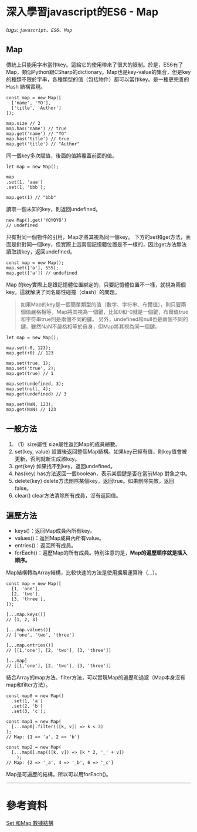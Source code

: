 # 深入學習javascript的ES6 - Map
###### tags: `javascript`、`ES6`、`Map`
## Map
傳統上只能用字串當作key。這給它的使用帶來了很大的限制。於是，ES6有了Map，類似Python跟CSharp的dictionary。Map也是key-value的集合，但是key的種類不限於字串，各種類型的值（包括物件）都可以當作key。是一種更完善的Hash 結構實現。
```javascript=
const map = new Map([
  ['name', 'YO'],
  ['title', 'Author']
]);

map.size // 2
map.has('name') // true
map.get('name') // "YO"
map.has('title') // true
map.get('title') // "Author"
```
同一個key多次賦值，後面的值將覆蓋前面的值。
```javascript=
let map = new Map();

map
.set(1, 'aaa')
.set(1, 'bbb');

map.get(1) // "bbb"
```
讀取一個未知的key，則返回undefined。
```javascript=
new Map().get('YOYOYO')
// undefined
```
只有對同一個物件的引用，Map才將其視為同一個key。
下方的set和get方法，表面是針對同一個key，但實際上這兩個記憶體位置是不一樣的，因此get方法無法讀取該key，返回undefined。
```javascript=
const map = new Map();
map.set(['a'], 555);
map.get(['a']) // undefined
```
Map 的key實際上是跟記憶體位置綁定的，只要記憶體位置不一樣，就視為兩個key。這就解決了同名屬性碰撞（clash）的問題。

> 如果Map的key是一個簡單類型的值（數字、字符串、布爾值），則只要兩個值嚴格相等，Map將其視為一個鍵，比如0和-0就是一個鍵，布爾值true和字符串true則是兩個不同的鍵。
> 另外，undefined和null也是兩個不同的鍵。雖然NaN不嚴格相等於自身，但Map將其視為同一個鍵。

```javascript=
let map = new Map();

map.set(-0, 123);
map.get(+0) // 123

map.set(true, 1);
map.set('true', 2);
map.get(true) // 1

map.set(undefined, 3);
map.set(null, 4);
map.get(undefined) // 3

map.set(NaN, 123);
map.get(NaN) // 123
```

## 一般方法
1. （1）size屬性
size屬性返回Map的成員總數。
2. set(key, value)
設置後返回整個Map結構。如果key已經有值，則key值會被更新，否則就新生成該key。
3. get(key)
如果找不到key，返回undefined。
4. has(key)
has方法返回一個boolean，表示某個鍵是否在當前Map 對象之中。
5. delete(key)
delete方法刪除某個key，返回true。如果刪除失敗，返回false。
6. clear()
clear方法清除所有成員，沒有返回值。

## 遍歷方法
* keys()：返回Map成員內所有key。
* values()：返回Map成員內所有value。
* entries()：返回所有成員。
* forEach()：遍歷Map的所有成員。特別注意的是，**Map的遍歷順序就是插入順序。**

Map結構轉為Array結構，比較快速的方法是使用擴展運算符（...）。
```javascript=
const map = new Map([
  [1, 'one'],
  [2, 'two'],
  [3, 'three'],
]);

[...map.keys()]
// [1, 2, 3]

[...map.values()]
// ['one', 'two', 'three']

[...map.entries()]
// [[1,'one'], [2, 'two'], [3, 'three']]

[...map]
// [[1,'one'], [2, 'two'], [3, 'three']]
```
結合Array的map方法、filter方法，可以實現Map的遍歷和過濾（Map本身沒有map和filter方法）。
```javascript=
const map0 = new Map()
  .set(1, 'a')
  .set(2, 'b')
  .set(3, 'c');

const map1 = new Map(
  [...map0].filter(([k, v]) => k < 3)
);
// Map: {1 => 'a', 2 => 'b'}

const map2 = new Map(
  [...map0].map(([k, v]) => [k * 2, '_' + v])
    );
// Map: {2 => '_a', 4 => '_b', 6 => '_c'}
```

Map是可遍歷的結構，所以可以用forEach()。


---
# 參考資料
[Set 和Map 數據結構](http://es6.ruanyifeng.com/#docs/set-map#Map)